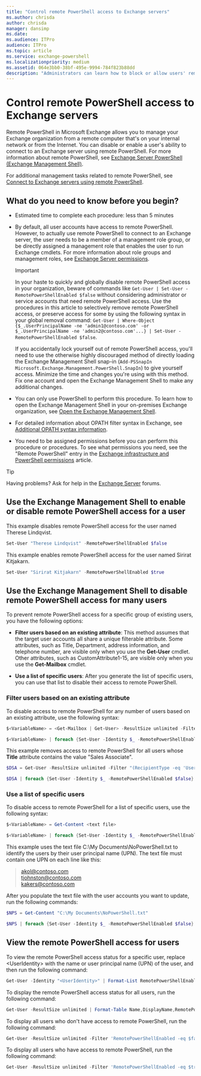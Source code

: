 ```yaml
---
title: "Control remote PowerShell access to Exchange servers"
ms.author: chrisda
author: chrisda
manager: dansimp
ms.date:
ms.audience: ITPro
audience: ITPro
ms.topic: article
ms.service: exchange-powershell
ms.localizationpriority: medium
ms.assetid: 064e3bb0-38bf-495e-9994-784f823b88dd
description: "Administrators can learn how to block or allow users' remote PowerShell access to Exchange servers."
---
```


# Control remote PowerShell access to Exchange servers

Remote PowerShell in Microsoft Exchange allows you to manage your Exchange organization from a remote computer that's on your internal network or from the Internet. You can disable or enable a user's ability to connect to an Exchange server using remote PowerShell. For more information about remote PowerShell, see [Exchange Server PowerShell (Exchange Management Shell)](exchange-management-shell.md).

For additional management tasks related to remote PowerShell, see [Connect to Exchange servers using remote PowerShell](connect-to-exchange-servers-using-remote-powershell.md).

## What do you need to know before you begin?

- Estimated time to complete each procedure: less than 5 minutes

- By default, all user accounts have access to remote PowerShell. However, to actually use remote PowerShell to connect to an Exchange server, the user needs to be a member of a management role group, or be directly assigned a management role that enables the user to run Exchange cmdlets. For more information about role groups and management roles, see [Exchange Server permissions](/Exchange/permissions/permissions).

  > [!IMPORTANT]
  > In your haste to quickly and globally disable remote PowerShell access in your organization, beware of commands like `Get-User | Set-User -RemotePowerShellEnabled $false` without considering administrator or service accounts that need remote PowerShell access. Use the procedures in this article to selectively remove remote PowerShell access, or preserve access for some by using the following syntax in your global removal command: `Get-User | Where-Object {$_.UserPrincipalName -ne 'admin1@contoso.com' -or $_.UserPrincipalName -ne 'admin2@contoso.com'...} | Set-User -RemotePowerShellEnabled $false`. 
  >
  > If you accidentally lock yourself out of remote PowerShell access, you'll need to use the otherwise highly discouraged method of directly loading the Exchange Management Shell snap-in (`Add-PSSnapIn Microsoft.Exchange.Management.PowerShell.SnapIn`) to give yourself access. Minimize the time and changes you're using with this method. Fix one account and open the Exchange Management Shell to make any additional changes.

- You can only use PowerShell to perform this procedure. To learn how to open the Exchange Management Shell in your on-premises Exchange organization, see [Open the Exchange Management Shell](open-the-exchange-management-shell.md).

- For detailed information about OPATH filter syntax in Exchange, see [Additional OPATH syntax information](recipient-filters.md#additional-opath-syntax-information).

- You need to be assigned permissions before you can perform this procedure or procedures. To see what permissions you need, see the "Remote PowerShell" entry in the [Exchange infrastructure and PowerShell permissions](/Exchange/permissions/feature-permissions/infrastructure-permissions) article.

> [!TIP]
> Having problems? Ask for help in the [Exchange Server](https://go.microsoft.com/fwlink/p/?linkId=60612) forums.

## Use the Exchange Management Shell to enable or disable remote PowerShell access for a user

This example disables remote PowerShell access for the user named Therese Lindqvist.

```powershell
Set-User "Therese Lindqvist" -RemotePowerShellEnabled $false
```

This example enables remote PowerShell access for the user named Sirirat Kitjakarn.

```powershell
Set-User "Sirirat Kitjakarn" -RemotePowerShellEnabled $true
```

## Use the Exchange Management Shell to disable remote PowerShell access for many users

To prevent remote PowerShell access for a specific group of existing users, you have the following options:

- **Filter users based on an existing attribute**: This method assumes that the target user accounts all share a unique filterable attribute. Some attributes, such as Title, Department, address information, and telephone number, are visible only when you use the **Get-User** cmdlet. Other attributes, such as CustomAttribute1-15, are visible only when you use the **Get-Mailbox** cmdlet.

- **Use a list of specific users**: After you generate the list of specific users, you can use that list to disable their access to remote PowerShell.

### Filter users based on an existing attribute

To disable access to remote PowerShell for any number of users based on an existing attribute, use the following syntax:

```powershell
$<VariableName> = <Get-Mailbox | Get-User> -ResultSize unlimited -Filter <Filter>

$<VariableName> | foreach {Set-User -Identity $_ -RemotePowerShellEnabled $false}
```

This example removes access to remote PowerShell for all users whose **Title** attribute contains the value "Sales Associate".

```powershell
$DSA = Get-User -ResultSize unlimited -Filter "(RecipientType -eq 'UserMailbox') -and (Title -like '*Sales Associate*')"

$DSA | foreach {Set-User -Identity $_ -RemotePowerShellEnabled $false}
```

### Use a list of specific users

To disable access to remote PowerShell for a list of specific users, use the following syntax:

```powershell
$<VariableName> = Get-Content <text file>

$<VariableName> | foreach {Set-User -Identity $_ -RemotePowerShellEnabled $false}
```

This example uses the text file C:\My Documents\NoPowerShell.txt to identify the users by their user principal name (UPN). The text file must contain one UPN on each line like this:

> akol@contoso.com <br> tjohnston@contoso.com <br> kakers@contoso.com

After you populate the text file with the user accounts you want to update, run the following commands:

```powershell
$NPS = Get-Content "C:\My Documents\NoPowerShell.txt"

$NPS | foreach {Set-User -Identity $_ -RemotePowerShellEnabled $false}
```

## View the remote PowerShell access for users

To view the remote PowerShell access status for a specific user, replace \<UserIdentity\> with the name or user principal name (UPN) of the user, and then run the following command:

```powershell
Get-User -Identity "<UserIdentity>" | Format-List RemotePowerShellEnabled
```

To display the remote PowerShell access status for all users, run the following command:

```powershell
Get-User -ResultSize unlimited | Format-Table Name,DisplayName,RemotePowerShellEnabled -AutoSize
```

To display all users who don't have access to remote PowerShell, run the following command:

```powershell
Get-User -ResultSize unlimited -Filter 'RemotePowerShellEnabled -eq $false'
```

To display all users who have access to remote PowerShell, run the following command:

```powershell
Get-User -ResultSize unlimited -Filter 'RemotePowerShellEnabled -eq $true'
```
